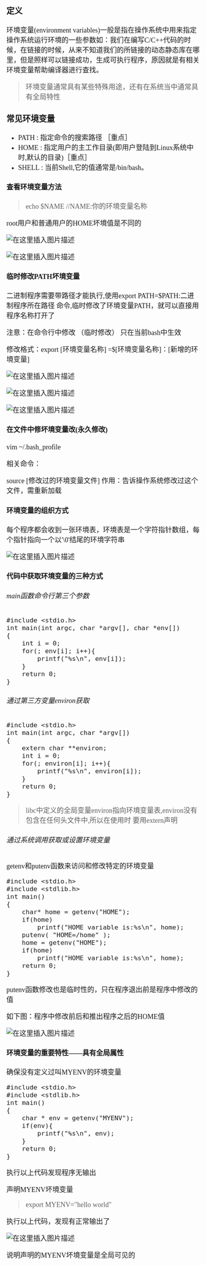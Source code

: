 <font size = 4 face = "黑体">

### 定义

环境变量(environment variables)一般是指在操作系统中用来指定操作系统运行环境的一些参数如：我们在编写C/C++代码的时候，在链接的时候，从来不知道我们的所链接的动态静态库在哪里，但是照样可以链接成功，生成可执行程序，原因就是有相关环境变量帮助编译器进行查找。

> 环境变量通常具有某些特殊用途，还有在系统当中通常具有全局特性


### 常见环境变量

- PATH : 指定命令的搜索路径 ［重点］
- HOME : 指定用户的主工作目录(即用户登陆到Linux系统中时,默认的目录)［重点］
- SHELL : 当前Shell,它的值通常是/bin/bash。

#### 查看环境变量方法

> echo $NAME //NAME:你的环境变量名称

root用户和普通用户的HOME坏境值是不同的

![在这里插入图片描述](https://img-blog.csdnimg.cn/20210402180933943.png)

![在这里插入图片描述](https://img-blog.csdnimg.cn/20210402180942124.png)


#### 临时修改PATH坏境变量

二进制程序需要带路径才能执行,使用export PATH=$PATH:二进制程序所在路径 命令,临时修改了环境变量PATH，就可以直接用程序名称打开了


注意：在命令行中修改 （临时修改） 只在当前bash中生效

修改格式：export [环境变量名称] =$[环境变量名称]：[新增的环境变量]



![在这里插入图片描述](https://img-blog.csdnimg.cn/20210402175254283.png)

![在这里插入图片描述](https://img-blog.csdnimg.cn/20210402175321123.png)

![在这里插入图片描述](https://img-blog.csdnimg.cn/20210402175309698.png)


#### 在文件中修坏境变量改(永久修改)

vim ~/.bash_profile


相关命令：

source [修改过的环境变量文件] 作用：告诉操作系统修改过这个文件，需重新加载


#### 环境变量的组织方式

每个程序都会收到一张环境表，环境表是一个字符指针数组，每个指针指向一个以'\0'结尾的环境字符串

![在这里插入图片描述](https://img-blog.csdnimg.cn/20210402181517857.png)



#### 代码中获取环境变量的三种方式

###### main函数命令行第三个参数


```
#include <stdio.h>
int main(int argc, char *argv[], char *env[])
{
    int i = 0;
    for(; env[i]; i++){
        printf("%s\n", env[i]);
    }
    return 0;
}
```


###### 通过第三方变量environ获取

```
#include <stdio.h>
int main(int argc, char *argv[])
{
    extern char **environ;
    int i = 0;
    for(; environ[i]; i++){
        printf("%s\n", environ[i]);
    }
    return 0;
}
```

> libc中定义的全局变量environ指向环境变量表,environ没有包含在任何头文件中,所以在使用时 要用extern声明

###### 通过系统调用获取或设置环境变量

getenv和putenv函数来访问和修改特定的环境变量



```
#include <stdio.h>
#include <stdlib.h>
int main()
{
    char* home = getenv("HOME");
    if(home)
        printf("HOME variable is:%s\n", home);
    putenv( "HOME=/home" );
    home = getenv("HOME");
    if(home)
        printf("HOME variable is:%s\n", home);
    return 0;
}

```

putenv函数修改也是临时性的，只在程序退出前是程序中修改的值

如下图：程序中修改前后和推出程序之后的HOME值

![在这里插入图片描述](https://img-blog.csdnimg.cn/20210402184639877.png)



#### 环境变量的重要特性——具有全局属性

确保没有定义过叫MYENV的环境变量

```
#include <stdio.h>
#include <stdlib.h>
int main()
{
    char * env = getenv("MYENV");
    if(env){
        printf("%s\n", env);
    }
    return 0;
}
```

执行以上代码发现程序无输出



声明MYENV坏境变量

> export MYENV="hello world"


执行以上代码，发现有正常输出了

![在这里插入图片描述](https://img-blog.csdnimg.cn/20210402185433334.png)


说明声明的MYENV坏境变量是全局可见的






</font>